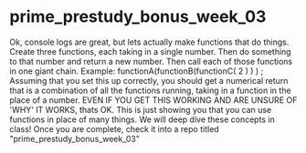 # prime_prestudy_bonus_week_03
Ok, console logs are great, but lets actually make functions that do things. Create three functions, each taking in a single number. Then do something to that number and return a new number. Then call each of those functions in one giant chain. Example: functionA(functionB(functionC( 2 ) ) ) ; Assuming that you set this up correctly, you should get a numerical return that is a combination of all the functions running, taking in a function in the place of a number. EVEN IF YOU GET THIS WORKING AND ARE UNSURE OF 'WHY' IT WORKS, thats OK. This is just showing you that you can use functions in place of many things. We will deep dive these concepts in class! Once you are complete, check it into a repo titled "prime_prestudy_bonus_week_03"
